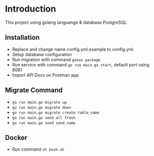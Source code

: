 # Introduction

This project using golang languange & database PostgreSQL

## Installation

- Replace and change name config.yml.example to config.yml
- Setup database configuration
- Run migration with command `goose package`
- Run service with command `go run main.go start`, default port using 8081
- Import API Docs on Postman app

## Migrate Command

- `go run main.go migrate up`
- `go run main.go migrate down`
- `go run main.go migrate create table_name`
- `go run main.go seed all fresh`
- `go run main.go seed seed_name`

## Docker

- Run command `sh bash.sh`
